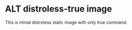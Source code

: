 ALT distroless-true image
===========================

This is minial distroless static image with only true command.
